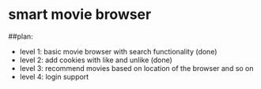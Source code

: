 # smart movie browser
##plan: 
- level 1: basic movie browser with search functionality (done)
- level 2: add cookies with like and unlike (done) 
- level 3: recommend movies based on location of the browser and so on 
- level 4: login support 
